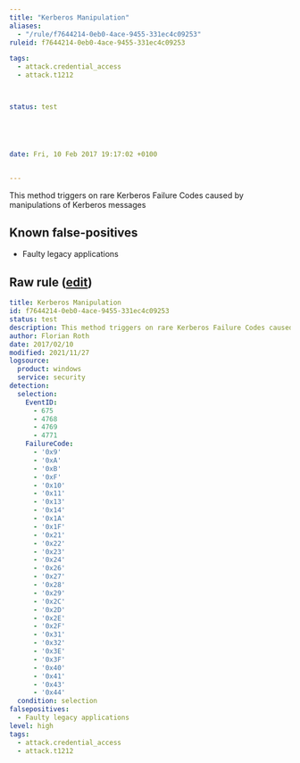 ```yaml
---
title: "Kerberos Manipulation"
aliases:
  - "/rule/f7644214-0eb0-4ace-9455-331ec4c09253"
ruleid: f7644214-0eb0-4ace-9455-331ec4c09253

tags:
  - attack.credential_access
  - attack.t1212



status: test





date: Fri, 10 Feb 2017 19:17:02 +0100


---
```


This method triggers on rare Kerberos Failure Codes caused by manipulations of Kerberos messages

<!--more-->


## Known false-positives

* Faulty legacy applications




## Raw rule ([edit](https://github.com/SigmaHQ/sigma/edit/master/rules/windows/builtin/security/win_susp_kerberos_manipulation.yml))
```yaml
title: Kerberos Manipulation
id: f7644214-0eb0-4ace-9455-331ec4c09253
status: test
description: This method triggers on rare Kerberos Failure Codes caused by manipulations of Kerberos messages
author: Florian Roth
date: 2017/02/10
modified: 2021/11/27
logsource:
  product: windows
  service: security
detection:
  selection:
    EventID:
      - 675
      - 4768
      - 4769
      - 4771
    FailureCode:
      - '0x9'
      - '0xA'
      - '0xB'
      - '0xF'
      - '0x10'
      - '0x11'
      - '0x13'
      - '0x14'
      - '0x1A'
      - '0x1F'
      - '0x21'
      - '0x22'
      - '0x23'
      - '0x24'
      - '0x26'
      - '0x27'
      - '0x28'
      - '0x29'
      - '0x2C'
      - '0x2D'
      - '0x2E'
      - '0x2F'
      - '0x31'
      - '0x32'
      - '0x3E'
      - '0x3F'
      - '0x40'
      - '0x41'
      - '0x43'
      - '0x44'
  condition: selection
falsepositives:
  - Faulty legacy applications
level: high
tags:
  - attack.credential_access
  - attack.t1212

```
